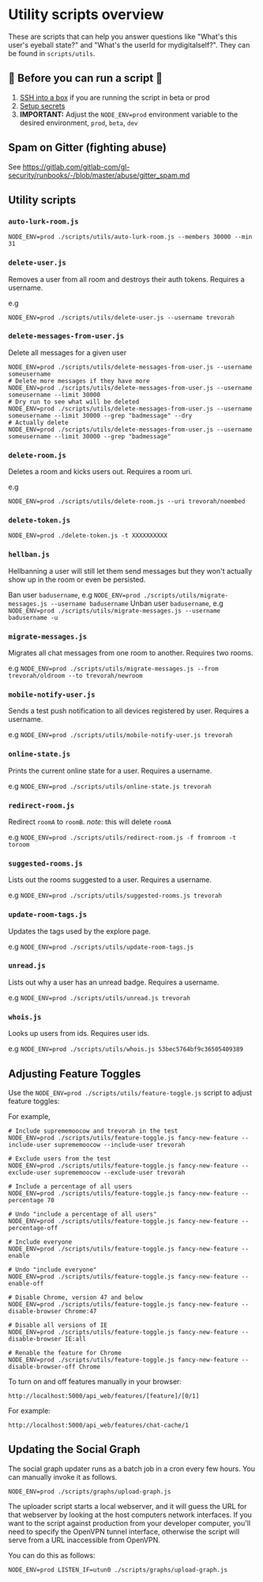 # Utility scripts overview

These are scripts that can help you answer questions like "What's this user's eyeball state?" and "What's the userId for mydigitalself?". They can be found in `scripts/utils`.


## :wrench: Before you can run a script :wrench:
1. [SSH into a box](https://gitlab.com/gl-infra/gitter-infrastructure#ssh-to-boxes) if you are running the script in beta or prod
1. [Setup secrets](https://gitlab.com/gitlab-org/gitter/webapp#configure-service-secrets)
1.  **IMPORTANT:** Adjust the `NODE_ENV=prod` environment variable to the desired environment, `prod`, `beta`, `dev`


## Spam on Gitter (fighting abuse)

See https://gitlab.com/gitlab-com/gl-security/runbooks/-/blob/master/abuse/gitter_spam.md


## Utility scripts

### `auto-lurk-room.js`

```
NODE_ENV=prod ./scripts/utils/auto-lurk-room.js --members 30000 --min 31
```


### `delete-user.js`

Removes a user from all room and destroys their auth tokens. Requires a username.

e.g

```
NODE_ENV=prod ./scripts/utils/delete-user.js --username trevorah
```

### `delete-messages-from-user.js`

Delete all messages for a given user

```
NODE_ENV=prod ./scripts/utils/delete-messages-from-user.js --username someusername
# Delete more messages if they have more
NODE_ENV=prod ./scripts/utils/delete-messages-from-user.js --username someusername --limit 30000
# Dry run to see what will be deleted
NODE_ENV=prod ./scripts/utils/delete-messages-from-user.js --username someusername --limit 30000 --grep "badmessage" --dry
# Actually delete
NODE_ENV=prod ./scripts/utils/delete-messages-from-user.js --username someusername --limit 30000 --grep "badmessage"
```


### `delete-room.js`

Deletes a room and kicks users out. Requires a room uri.

e.g

```
NODE_ENV=prod ./scripts/utils/delete-room.js --uri trevorah/noembed
```


### `delete-token.js`

```
NODE_ENV=prod ./delete-token.js -t XXXXXXXXXX
```


### `hellban.js`

Hellbanning a user will still let them send messages but they won't actually
show up in the room or even be persisted.

Ban user `badusername`, e.g `NODE_ENV=prod ./scripts/utils/migrate-messages.js --username badusername`
Unban user `badusername`, e.g `NODE_ENV=prod ./scripts/utils/migrate-messages.js --username badusername -u`


### `migrate-messages.js`

Migrates all chat messages from one room to another. Requires two rooms.

e.g `NODE_ENV=prod ./scripts/utils/migrate-messages.js --from trevorah/oldroom --to trevorah/newroom`


### `mobile-notify-user.js`

Sends a test push notification to all devices registered by user. Requires a username.

e.g `NODE_ENV=prod ./scripts/utils/mobile-notify-user.js trevorah`


### `online-state.js`

Prints the current online state for a user. Requires a username.

e.g `NODE_ENV=prod ./scripts/utils/online-state.js trevorah`


### `redirect-room.js`

Redirect `roomA` to `roomB`. *note:* this will delete `roomA`

e.g `NODE_ENV=prod ./scripts/utils/redirect-room.js -f fromroom -t toroom`


### `suggested-rooms.js`

Lists out the rooms suggested to a user. Requires a username.

e.g `NODE_ENV=prod ./scripts/utils/suggested-rooms.js trevorah`


### `update-room-tags.js`

Updates the tags used by the explore page.

e.g `NODE_ENV=prod ./scripts/utils/update-room-tags.js`


### `unread.js`

Lists out why a user has an unread badge. Requires a username.

e.g `NODE_ENV=prod ./scripts/utils/unread.js trevorah`


### `whois.js`

Looks up users from ids. Requires user ids.

e.g `NODE_ENV=prod ./scripts/utils/whois.js 53bec5764bf9c36505409389`



## Adjusting Feature Toggles

Use the `NODE_ENV=prod ./scripts/utils/feature-toggle.js` script to adjust feature toggles:

For example,

```shell
# Include suprememoocow and trevorah in the test
NODE_ENV=prod ./scripts/utils/feature-toggle.js fancy-new-feature --include-user suprememoocow --include-user trevorah

# Exclude users from the test
NODE_ENV=prod ./scripts/utils/feature-toggle.js fancy-new-feature --exclude-user suprememoocow --exclude-user trevorah

# Include a percentage of all users
NODE_ENV=prod ./scripts/utils/feature-toggle.js fancy-new-feature --percentage 70

# Undo "include a percentage of all users"
NODE_ENV=prod ./scripts/utils/feature-toggle.js fancy-new-feature --percentage-off

# Include everyone
NODE_ENV=prod ./scripts/utils/feature-toggle.js fancy-new-feature --enable

# Undo "include everyone"
NODE_ENV=prod ./scripts/utils/feature-toggle.js fancy-new-feature --enable-off

# Disable Chrome, version 47 and below
NODE_ENV=prod ./scripts/utils/feature-toggle.js fancy-new-feature --disable-browser Chrome:47

# Disable all versions of IE
NODE_ENV=prod ./scripts/utils/feature-toggle.js fancy-new-feature --disable-browser IE:all

# Renable the feature for Chrome
NODE_ENV=prod ./scripts/utils/feature-toggle.js fancy-new-feature --disable-browser-off Chrome
```

To turn on and off features manually in your browser:

```
http://localhost:5000/api_web/features/[feature]/[0/1]
```

For example:

```
http://localhost:5000/api_web/features/chat-cache/1
```


## Updating the Social Graph

The social graph updater runs as a batch job in a cron every few hours. You can manually invoke it as follows.

```shell
NODE_ENV=prod ./scripts/graphs/upload-graph.js
```

The uploader script starts a local webserver, and it will guess the URL for that webserver by looking at the host computers
network interfaces. If you want to the script against production from your developer computer, you'll need to specify the OpenVPN
tunnel interface, otherwise the script will serve from a URL inaccessible from OpenVPN.

You can do this as follows:
```shell
NODE_ENV=prod LISTEN_IF=utun0 ./scripts/graphs/upload-graph.js
```
